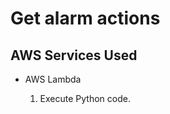 <h1>Get alarm actions</h1>

<h2>AWS Services Used</h2>
<ul>
  <li>AWS Lambda</li>
    <ol>
      <li>Execute Python code.</li>
    </ol>
</ul> 

